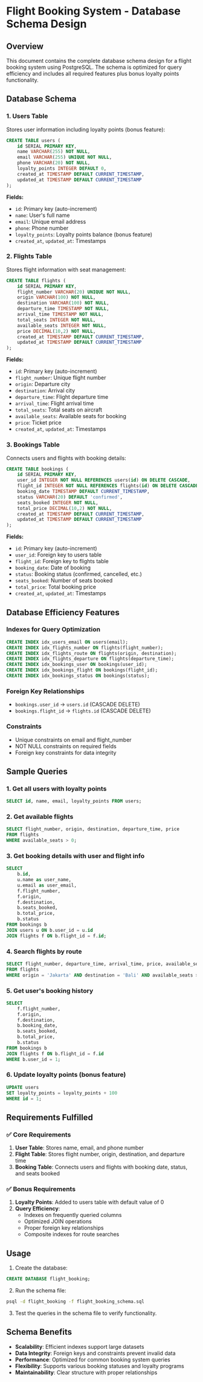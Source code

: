 # Flight Booking System - Database Schema Design

## Overview
This document contains the complete database schema design for a flight booking system using PostgreSQL. The schema is optimized for query efficiency and includes all required features plus bonus loyalty points functionality.

## Database Schema

### 1. Users Table
Stores user information including loyalty points (bonus feature):

```sql
CREATE TABLE users (
    id SERIAL PRIMARY KEY,
    name VARCHAR(255) NOT NULL,
    email VARCHAR(255) UNIQUE NOT NULL,
    phone VARCHAR(20) NOT NULL,
    loyalty_points INTEGER DEFAULT 0,
    created_at TIMESTAMP DEFAULT CURRENT_TIMESTAMP,
    updated_at TIMESTAMP DEFAULT CURRENT_TIMESTAMP
);
```

**Fields:**
- `id`: Primary key (auto-increment)
- `name`: User's full name
- `email`: Unique email address
- `phone`: Phone number
- `loyalty_points`: Loyalty points balance (bonus feature)
- `created_at`, `updated_at`: Timestamps

### 2. Flights Table
Stores flight information with seat management:

```sql
CREATE TABLE flights (
    id SERIAL PRIMARY KEY,
    flight_number VARCHAR(20) UNIQUE NOT NULL,
    origin VARCHAR(100) NOT NULL,
    destination VARCHAR(100) NOT NULL,
    departure_time TIMESTAMP NOT NULL,
    arrival_time TIMESTAMP NOT NULL,
    total_seats INTEGER NOT NULL,
    available_seats INTEGER NOT NULL,
    price DECIMAL(10,2) NOT NULL,
    created_at TIMESTAMP DEFAULT CURRENT_TIMESTAMP,
    updated_at TIMESTAMP DEFAULT CURRENT_TIMESTAMP
);
```

**Fields:**
- `id`: Primary key (auto-increment)
- `flight_number`: Unique flight number
- `origin`: Departure city
- `destination`: Arrival city
- `departure_time`: Flight departure time
- `arrival_time`: Flight arrival time
- `total_seats`: Total seats on aircraft
- `available_seats`: Available seats for booking
- `price`: Ticket price
- `created_at`, `updated_at`: Timestamps

### 3. Bookings Table
Connects users and flights with booking details:

```sql
CREATE TABLE bookings (
    id SERIAL PRIMARY KEY,
    user_id INTEGER NOT NULL REFERENCES users(id) ON DELETE CASCADE,
    flight_id INTEGER NOT NULL REFERENCES flights(id) ON DELETE CASCADE,
    booking_date TIMESTAMP DEFAULT CURRENT_TIMESTAMP,
    status VARCHAR(20) DEFAULT 'confirmed',
    seats_booked INTEGER NOT NULL,
    total_price DECIMAL(10,2) NOT NULL,
    created_at TIMESTAMP DEFAULT CURRENT_TIMESTAMP,
    updated_at TIMESTAMP DEFAULT CURRENT_TIMESTAMP
);
```

**Fields:**
- `id`: Primary key (auto-increment)
- `user_id`: Foreign key to users table
- `flight_id`: Foreign key to flights table
- `booking_date`: Date of booking
- `status`: Booking status (confirmed, cancelled, etc.)
- `seats_booked`: Number of seats booked
- `total_price`: Total booking price
- `created_at`, `updated_at`: Timestamps

## Database Efficiency Features

### Indexes for Query Optimization
```sql
CREATE INDEX idx_users_email ON users(email);
CREATE INDEX idx_flights_number ON flights(flight_number);
CREATE INDEX idx_flights_route ON flights(origin, destination);
CREATE INDEX idx_flights_departure ON flights(departure_time);
CREATE INDEX idx_bookings_user ON bookings(user_id);
CREATE INDEX idx_bookings_flight ON bookings(flight_id);
CREATE INDEX idx_bookings_status ON bookings(status);
```

### Foreign Key Relationships
- `bookings.user_id` → `users.id` (CASCADE DELETE)
- `bookings.flight_id` → `flights.id` (CASCADE DELETE)

### Constraints
- Unique constraints on email and flight_number
- NOT NULL constraints on required fields
- Foreign key constraints for data integrity

## Sample Queries

### 1. Get all users with loyalty points
```sql
SELECT id, name, email, loyalty_points FROM users;
```

### 2. Get available flights
```sql
SELECT flight_number, origin, destination, departure_time, price 
FROM flights 
WHERE available_seats > 0;
```

### 3. Get booking details with user and flight info
```sql
SELECT 
    b.id,
    u.name as user_name,
    u.email as user_email,
    f.flight_number,
    f.origin,
    f.destination,
    b.seats_booked,
    b.total_price,
    b.status
FROM bookings b
JOIN users u ON b.user_id = u.id
JOIN flights f ON b.flight_id = f.id;
```

### 4. Search flights by route
```sql
SELECT flight_number, departure_time, arrival_time, price, available_seats
FROM flights
WHERE origin = 'Jakarta' AND destination = 'Bali' AND available_seats > 0;
```

### 5. Get user's booking history
```sql
SELECT 
    f.flight_number,
    f.origin,
    f.destination,
    b.booking_date,
    b.seats_booked,
    b.total_price,
    b.status
FROM bookings b
JOIN flights f ON b.flight_id = f.id
WHERE b.user_id = 1;
```

### 6. Update loyalty points (bonus feature)
```sql
UPDATE users 
SET loyalty_points = loyalty_points + 100 
WHERE id = 1;
```

## Requirements Fulfilled

### ✅ Core Requirements
1. **User Table**: Stores name, email, and phone number
2. **Flight Table**: Stores flight number, origin, destination, and departure time
3. **Booking Table**: Connects users and flights with booking date, status, and seats booked

### ✅ Bonus Requirements
1. **Loyalty Points**: Added to users table with default value of 0
2. **Query Efficiency**: 
   - Indexes on frequently queried columns
   - Optimized JOIN operations
   - Proper foreign key relationships
   - Composite indexes for route searches

## Usage

1. Create the database:
```sql
CREATE DATABASE flight_booking;
```

2. Run the schema file:
```bash
psql -d flight_booking -f flight_booking_schema.sql
```

3. Test the queries in the schema file to verify functionality.

## Schema Benefits

- **Scalability**: Efficient indexes support large datasets
- **Data Integrity**: Foreign keys and constraints prevent invalid data
- **Performance**: Optimized for common booking system queries
- **Flexibility**: Supports various booking statuses and loyalty programs
- **Maintainability**: Clear structure with proper relationships 